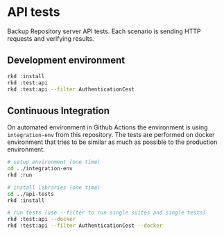 API tests
=========

Backup Repository server API tests. Each scenario is sending HTTP requests and verifying results.

Development environment
-----------------------

```bash
rkd :install
rkd :test:api
rkd :test:api --filter AuthenticationCest
```

Continuous Integration
----------------------

On automated environment in Github Actions the environment is using `integration-env` from this repository.
The tests are performed on docker environment that tries to be similar as much as possible to the production environment.

```bash
# setup environment (one time)
cd ../integration-env
rkd :run

# install libraries (one time)
cd ../api-tests
rkd :install

# run tests (use --filter to run single suites and single tests)
rkd :test:api --docker
rkd :test:api --filter AuthenticationCest --docker
```
